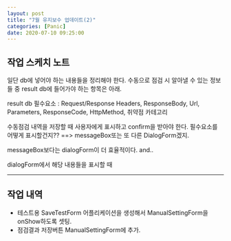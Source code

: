 ```yaml
---
layout: post
title: "7월 유지보수 업데이트(2)"
categories: [Panic]
date: 2020-07-10 09:25:00
---
```


## 작업 스케치 노트

일단 db에 넣어야 하는 내용들을 정리해야 한다.
수동으로 점검 시 알아낼 수 있는 정보들 중 result db에 들어가야 하는 항목은 아래.

result db 필수요소 : Request/Response Headers, ResponseBody, Url, Parameters, ResponseCode, HttpMethod, 취약점 카테고리

수동점검 내역을 저장할 때 사용자에게 표시하고 confirm을 받아야 한다.
필수요소를 어떻게 표시할건지?? ==> messageBox또는 또 다른 DialogForm겠지.

messageBox보다는 dialogForm이 더 효율적이다. 
and.. 

dialogForm에서 해당 내용들을 표시할 때 


---

## 작업 내역
 - 테스트용 SaveTestForm 어플리케이션을 생성해서 ManualSettingForm을 onShow하도록 셋팅.
 - 점검결과 저장버튼 ManualSettingForm에 추가.






